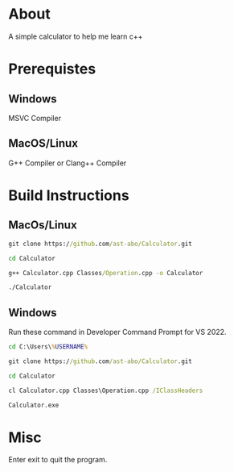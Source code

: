 # About
A simple calculator to help me learn c++

# Prerequistes

## Windows
MSVC Compiler

## MacOS/Linux
G++ Compiler or Clang++ Compiler

# Build Instructions

## MacOs/Linux

```cmd
git clone https://github.com/ast-abo/Calculator.git

cd Calculator

g++ Calculator.cpp Classes/Operation.cpp -o Calculator

./Calculator
```

## Windows

Run these command in Developer Command Prompt for VS 2022.

```cmd
cd C:\Users\%USERNAME%

git clone https://github.com/ast-abo/Calculator.git

cd Calculator

cl Calculator.cpp Classes\Operation.cpp /IClassHeaders

Calculator.exe
```

# Misc

Enter exit to quit the program.


